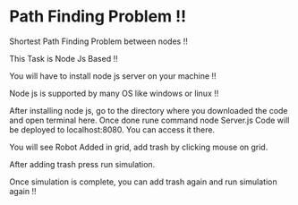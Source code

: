 # Path Finding Problem !!
Shortest Path Finding Problem between nodes !!

This Task is Node Js Based !!

You will have to install node js server on your machine !!

Node js is supported by many OS like windows or linux !!

After installing node js, go to the directory where you downloaded the code and open terminal here.
Once done rune command 
node Server.js
Code will be deployed to localhost:8080. You can access it there.

You will see Robot Added in grid, add trash by clicking mouse on grid. 

After adding trash press run simulation. 

Once simulation is complete, you can add trash again and run simulation again !!
